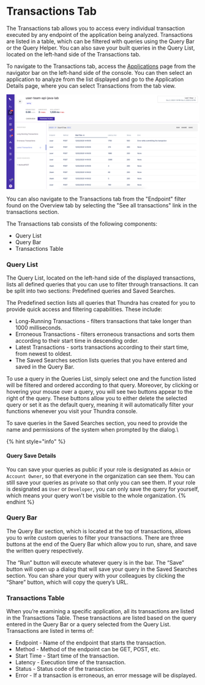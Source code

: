 # Transactions Tab

The Transactions tab allows you to access every individual transaction executed by any endpoint of the application being analyzed. Transactions are listed in a table, which can be filtered with queries using the Query Bar or the Query Helper. You can also save your built queries in the Query List, located on the left-hand side of the Transactions tab.

To navigate to the Transactions tab, access the [Applications](../applications-page.md) page from the navigator bar on the left-hand side of the console. You can then select an application to analyze from the list displayed and go to the Application Details page, where you can select Transactions from the tab view.

![](<../../.gitbook/assets/image (4).png>)

You can also navigate to the Transactions tab from the "Endpoint" filter found on the Overview tab by selecting the "See all transactions" link in the transactions section.

The Transactions tab consists of the following components:

* Query List
* Query Bar
* Transactions Table

### Query List

The Query List, located on the left-hand side of the displayed transactions, lists all defined queries that you can use to filter through transactions. It can be split into two sections: Predefined queries and Saved Searches.

The Predefined section lists all queries that Thundra has created for you to provide quick access and filtering capabilities. These include:

* Long-Running Transactions - filters transactions that take longer than 1000 milliseconds.
* Erroneous Transactions - filters erroneous transactions and sorts them according to their start time in descending order.
* Latest Transactions - sorts transactions according to their start time, from newest to oldest.
* The Saved Searches section lists queries that you have entered and saved in the Query Bar.

To use a query in the Queries List, simply select one and the function listed will be filtered and ordered according to that query. Moreover, by clicking or hovering your mouse over a query, you will see two buttons appear to the right of the query. These buttons allow you to either delete the selected query or set it as the default query, meaning it will automatically filter your functions whenever you visit your Thundra console.

To save queries in the Saved Searches section, you need to provide the name and permissions of the system when prompted by the dialog.\


{% hint style="info" %}
#### Query Save Details

You can save your queries as public if your role is designated as `Admin` or `Account Owner`, so that everyone in the organization can see them. You can still save your queries as private so that only you can see them. If your role is designated as `User` or `Developer`, you can only save the query for yourself, which means your query won't be visible to the whole organization.
{% endhint %}

### Query Bar

The Query Bar section, which is located at the top of transactions, allows you to write custom queries to filter your transactions. There are three buttons at the end of the Query Bar which allow you to run, share, and save the written query respectively.

The “Run” button will execute whatever query is in the bar. The “Save” button will open up a dialog that will save your query in the Saved Searches section. You can share your query with your colleagues by clicking the “Share” button, which will copy the query’s URL.

### Transactions Table

When you’re examining a specific application, all its transactions are listed in the Transactions Table. These transactions are listed based on the query entered in the Query Bar or a query selected from the Query List. Transactions are listed in terms of:

* Endpoint - Name of the endpoint that starts the transaction.
* Method - Method of the endpoint can be GET, POST, etc.
* Start Time - Start time of the transaction.
* Latency - Execution time of the transaction.
* Status - Status code of the transaction.
* Error - If a transaction is erroneous, an error message will be displayed.

####
